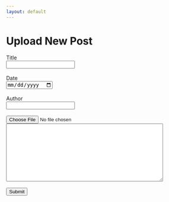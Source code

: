 ```yaml
---
layout: default
---
```


# Upload New Post

<form id="create-form">
    <label>Title</label><br />
    <input required type="text" name="title" /><br /><br />
    <label>Date</label><br />
    <input required type="date" name="date" /><br /><br />
    <label>Author</label><br />
    <input required type="text" name="author" /><br /><br />
    <input required type="file" accept="image/*" name="image"><br />
    <textarea name="content" cols="50" rows="10"></textarea><br /><br />
    <input type="submit" value="Submit" />
</form>

<script>
'use strict';

$(function () {

    const token = localStorage.getItem('token');
    if (!token) {
        window.location.href = "/login";
        return
    }

    $("#create-form").submit(function(event) {
        event.preventDefault();

        jQuery.ajax({
            url: 'https://api-backpack.herokuapp.com/',
            headers: {
                'Authorization': localStorage.getItem('token'),
            },
            data: new FormData(this),
            cache: false,
            contentType: false,
            processData: false,
            method: 'POST',
            error: function() {
                alert('Sorry! Something has gone wrong.');
            },
            success: function(token){
                window.setTimeout(function() {
                    window.location.href = "/"
                }, 5000);
                alert('Success! Your post should appear in the next couple of minutes.');
            }
        });
    });
});

</script>
